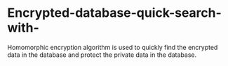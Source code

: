 # Encrypted-database-quick-search-with-
Homomorphic encryption algorithm is used to quickly find the encrypted data in the database and protect the private data in the database.
